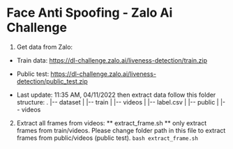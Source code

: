 # Face Anti Spoofing - Zalo Ai Challenge
1. Get data from Zalo:
- Train data: https://dl-challenge.zalo.ai/liveness-detection/train.zip

- Public test: https://dl-challenge.zalo.ai/liveness-detection/public_test.zip

- Last update: 11:35 AM, 04/11/2022
then extract data follow this folder structure:
.
|-- dataset
|  |-- train
|     |-- videos
|     |-- label.csv
|  |-- public
|     |-- videos
2. Extract all frames from videos:
** extract_frame.sh ** only extract frames from train/videos. Please change folder path in this file to extract frames from public/videos (public test).
 `bash extract_frame.sh`


